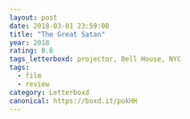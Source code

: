 ```yaml
---
layout: post 
date: 2018-03-01 23:59:00
title: "The Great Satan"
year: 2018
rating: 0.6
tags_letterboxd: projector, Bell House, NYC
tags:
  - film
  - review
category: Letterboxd
canonical: https://boxd.it/pokHH
---
```


